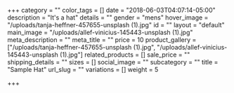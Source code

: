 +++
category = ""
color_tags = []
date = "2018-06-03T04:07:14-05:00"
description = "It's a hat"
details = ""
gender = "mens"
hover_image = "/uploads/tanja-heffner-457655-unsplash (1).jpg"
id = ""
layout = "default"
main_image = "/uploads/allef-vinicius-145443-unsplash (1).jpg"
meta_description = ""
meta_title = ""
price = 10
product_gallery = ["/uploads/tanja-heffner-457655-unsplash (1).jpg", "/uploads/allef-vinicius-145443-unsplash (1).jpg"]
related_products = []
sale_price = ""
shipping_details = ""
sizes = []
social_image = ""
subcategory = ""
title = "Sample Hat"
url_slug = ""
variations = []
weight = 5

+++
